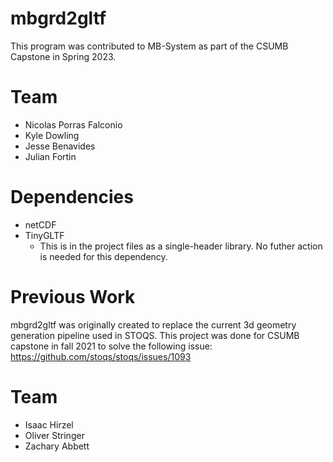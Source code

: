 # mbgrd2gltf

This program was contributed to MB-System as part of the CSUMB Capstone in Spring 2023. 

# Team

* Nicolas Porras Falconio
* Kyle Dowling
* Jesse Benavides
* Julian Fortin

# Dependencies
* netCDF
* TinyGLTF
	* This is in the project files as a single-header library. No futher action is needed for this dependency.

# Previous Work
mbgrd2gltf was originally created to replace the current 3d geometry generation pipeline used in STOQS. 
This project was done for CSUMB capstone in fall 2021 to solve the following issue: https://github.com/stoqs/stoqs/issues/1093

# Team

* Isaac Hirzel
* Oliver Stringer
* Zachary Abbett
